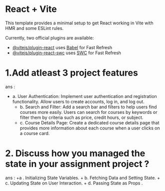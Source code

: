 # React + Vite

This template provides a minimal setup to get React working in Vite with HMR and some ESLint rules.

Currently, two official plugins are available:

- [@vitejs/plugin-react](https://github.com/vitejs/vite-plugin-react/blob/main/packages/plugin-react/README.md) uses [Babel](https://babeljs.io/) for Fast Refresh
- [@vitejs/plugin-react-swc](https://github.com/vitejs/vite-plugin-react-swc) uses [SWC](https://swc.rs/) for Fast Refresh


# 1.Add atleast 3 project features 
ans : 
* a. User Authentication: Implement user authentication and registration functionality. Allow users to create accounts, log in, and log out.
     + b. Search and Filter: Add a search bar and filters to help users find courses more easily. Users can search for courses by keywords or filter them by criteria such as 
         price, credit hours, or subject.
     + c. Course Details Page: Create a dedicated course details page that provides more information about each course when a user clicks on a course card.   

# 2. Discuss how you managed the state in your assignment project ?
   ans : +a . Initializing State Variables.
        + b.  Fetching Data and Setting State.
        +  c. Updating State on User Interaction.
       +  d. Passing State as Props .
         

   

      
